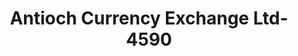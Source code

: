 ---
f_zip-code: 60002
f_state-code: IL
title: Antioch Currency Exchange Ltd-4590
f_phone: 847-395-5700
f_city-only: Antioch
f_address: 1190 Main Street Antioch
f_location-unique-id: '4590'
slug: antioch-currency-exchange-ltd-4590
updated-on: '2024-05-30T13:46:58.046Z'
created-on: '2024-05-30T13:36:59.803Z'
published-on: '2024-05-30T13:54:32.469Z'
f_city-state: cms/city/antioch-il.md
f_company: cms/company/antioch-currency-exchange-ltd.md
f_state: cms/state/illinois.md
layout: '[payday-loan].html'
tags: payday-loan
---